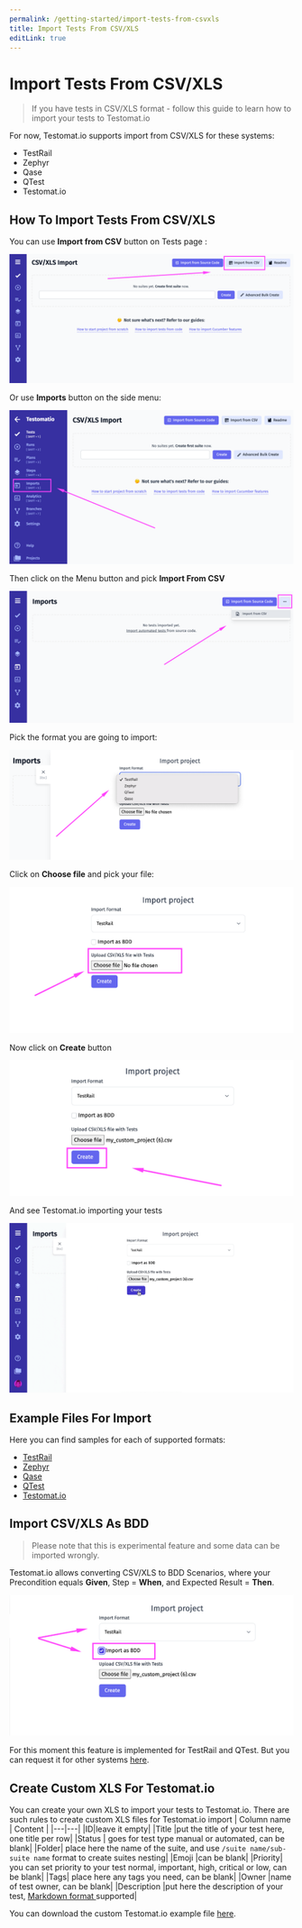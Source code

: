 ```yaml
---
permalink: /getting-started/import-tests-from-csvxls
title: Import Tests From CSV/XLS
editLink: true
---
```


# Import Tests From CSV/XLS

> If you have tests in CSV/XLS format - follow this guide to learn how to import your tests to Testomat.io

For now, Testomat.io supports import from CSV/XLS for these systems:

- TestRail
- Zephyr
- Qase
- QTest
- Testomat.io 

## How To Import Tests From CSV/XLS

You can use **Import from CSV** button on Tests page :

![image](images/149749728-40f8b5b0-f945-4a41-b1f7-62b11d45a774.png)

Or use **Imports** button on the side menu:

![image](images/149753594-80142936-904c-48bd-8446-22d941f7c257.png)

Then click on the Menu button and pick **Import From CSV**

![image](images/149753979-19e83701-d1bc-407f-993c-52b7701f2c38.png)

Pick the format you are going to import:

![image](images/149754376-e6dc82ad-2ee5-416b-be50-51227255f3a2.png)

Click on **Choose file** and pick your file:

![image](images/149755082-09d0526f-5950-4b03-bb7c-dda84f3ea9c0.png)

Now click on **Create** button

![image](images/149755688-4bacbc4e-6c37-4094-ad91-9d4de42afdd9.png)

And see Testomat.io importing your tests 

![Import From TR](images/149757000-33a76baa-503f-4fbe-b9db-4339eff07e20.gif)

## Example Files For Import 

Here you can find samples for each of supported formats:

- [TestRail](https://testomatio-artifacts.ams3.cdn.digitaloceanspaces.com/documentation/TestRail.csv
)
- [Zephyr](https://testomatio-artifacts.ams3.cdn.digitaloceanspaces.com/documentation/Zephyr.xls
)
- [Qase](https://testomatio-artifacts.ams3.cdn.digitaloceanspaces.com/documentation/Qase.csv)
- [QTest](https://testomatio-artifacts.ams3.cdn.digitaloceanspaces.com/documentation/qtest.xls
)
- [Testomat.io](https://testomatio-artifacts.ams3.digitaloceanspaces.com/documentation/testomatio.xlsx)



## Import CSV/XLS As BDD

> Please note that this is experimental feature and some data can be imported wrongly. 

Testomat.io allows converting CSV/XLS to BDD Scenarios, where your Precondition equals **Given**, Step = **When**, and Expected Result = **Then**.


![image](images/149758030-698bfebd-6045-4db9-976c-5c1f95ded5e0.png)

For this moment this feature is implemented for TestRail and QTest. But you can request it for other systems [here](https://testomat.nolt.io/).

## Create Custom XLS For Testomat.io

You can create your own XLS to import your tests to Testomat.io. There are such rules to create custom XLS files for Testomat.io import
| Column name  |  Content |
|---|---|
|ID|leave it empty|
|Title |put the title of your test here, one title per row|
|Status | goes for test type manual or automated, can be blank|
|Folder| place here the name of the suite, and use `/suite name/sub-suite name` format to create suites nesting|
|Emoji |can be blank| 
|Priority| you can set priority to your test normal, important, high, critical or low, can be blank|
|Tags| place here any tags you need,  can be blank|
|Owner |name of test owner, can be blank|
|Description |put here the description of your test, [Markdown format ](https://www.markdownguide.org/basic-syntax/)supported|

You can download the custom Testomat.io example file [here](https://testomatio-artifacts.ams3.digitaloceanspaces.com/documentation/testomatio.xlsx).







